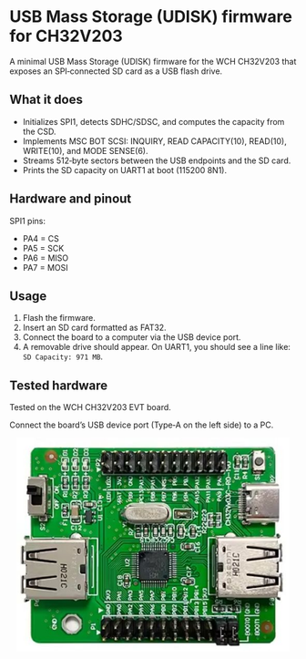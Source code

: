 # USB Mass Storage (UDISK) firmware for CH32V203

A minimal USB Mass Storage (UDISK) firmware for the WCH CH32V203 that exposes an SPI‑connected SD card as a USB flash drive.

## What it does
- Initializes SPI1, detects SDHC/SDSC, and computes the capacity from the CSD.
- Implements MSC BOT SCSI: INQUIRY, READ CAPACITY(10), READ(10), WRITE(10), and MODE SENSE(6).
- Streams 512‑byte sectors between the USB endpoints and the SD card.
- Prints the SD capacity on UART1 at boot (115200 8N1).

## Hardware and pinout
SPI1 pins:
- PA4 = CS
- PA5 = SCK
- PA6 = MISO
- PA7 = MOSI

## Usage
1. Flash the firmware.
2. Insert an SD card formatted as FAT32.
3. Connect the board to a computer via the USB device port.
4. A removable drive should appear. On UART1, you should see a line like: `SD Capacity: 971 MB`.

## Tested hardware
Tested on the WCH CH32V203 EVT board.

Connect the board’s USB device port (Type‑A on the left side) to a PC.

<p align="center">
  <img src="EVT board.jpg" alt="WCH CH32V203 EVT board used for testing" width="480">
</p>
